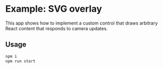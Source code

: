 # Example: SVG overlay

This app shows how to implement a custom control that draws arbitrary React content that responds to camera updates.

## Usage

```bash
npm i
npm run start
```
